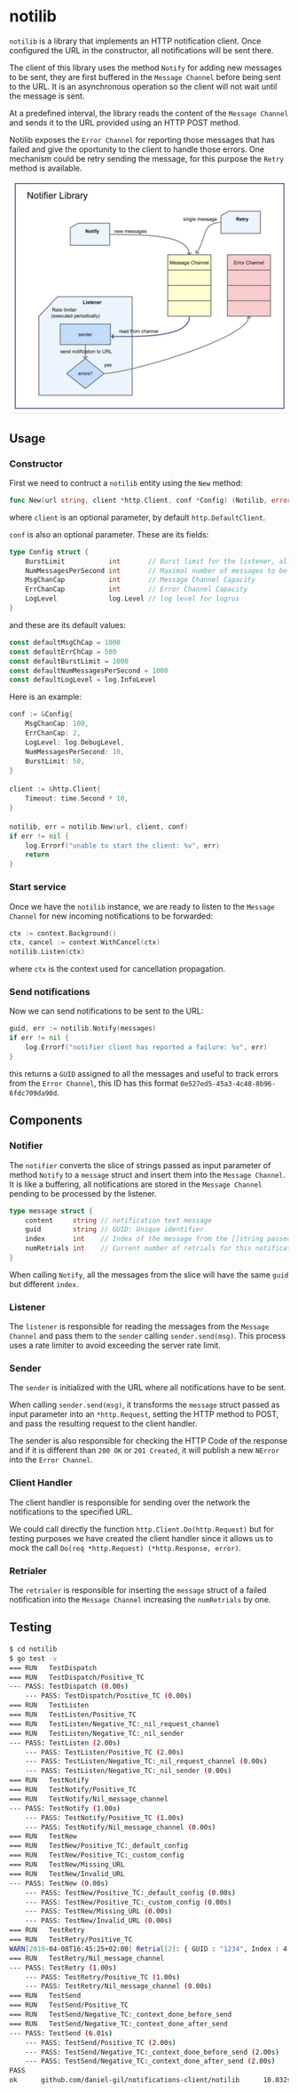 # notilib

`notilib` is a library that implements an HTTP notification client. Once configured the URL in the constructor, all notifications will be sent there.

The client of this library uses the method `Notify` for adding new messages to be sent, they are first buffered in the `Message Channel` before being sent to the URL. It is an asynchronous operation so the client will not wait until the message is sent.

At a predefined interval, the library reads the content of the `Message Channel` and sends it to the URL provided using an HTTP POST method.

Notilib exposes the `Error Channel` for reporting those messages that has failed and give the oportunity to the client to handle those errors. One mechanism could be retry sending the message, for this purpose the `Retry` method is available.

![Notifier diagram](../images/notilib.jpg)

## Usage

### Constructor

First we need to contruct a `notilib` entity using the `New` method:
```go
func New(url string, client *http.Client, conf *Config) (Notilib, error) 
```

where `client` is an optional parameter, by default `http.DefaultClient`.

`conf` is also an optional parameter. These are its fields:
```go
type Config struct {
	BurstLimit           int       // Burst limit for the listener, allowing to process several messages from the Message Channel per rate
	NumMessagesPerSecond int       // Maximal number of messages to be processed per second (it will be used to calculate the rate for the rate limiter)
	MsgChanCap           int       // Message Channel Capacity
	ErrChanCap           int       // Error Channel Capacity
	LogLevel             log.Level // log level for logrus
}
```

and these are its default values:
```go
const defaultMsgChCap = 1000
const defaultErrChCap = 500
const defaultBurstLimit = 1000
const defaultNumMessagesPerSecond = 1000
const defaultLogLevel = log.InfoLevel
```

Here is an example:
```go
conf := &Config{ 
    MsgChanCap: 100, 
    ErrChanCap: 2, 
    LogLevel: log.DebugLevel,
    NumMessagesPerSecond: 10,
    BurstLimit: 50, 
}

client := &http.Client{
    Timeout: time.Second * 10,
}

notilib, err = notilib.New(url, client, conf)
if err != nil {
    log.Errorf("unable to start the client: %v", err)
    return
}
```


### Start service

Once we have the `notilib` instance, we are ready to listen to the `Message Channel` for new incoming notifications to be forwarded:
```go
ctx := context.Background()
ctx, cancel := context.WithCancel(ctx)
notilib.Listen(ctx)
```
where `ctx` is the context used for cancellation propagation.

### Send notifications

Now we can send notifications to be sent to the URL:
```go
guid, err := notilib.Notify(messages)
if err != nil {
    log.Errorf("notifier client has reported a failure: %v", err)
}
```
this returns a `GUID` assigned to all the messages and useful to track errors from the `Error Channel`, this ID has this format `0e527ed5-45a3-4c48-8b96-6fdc709da90d`.

## Components

### Notifier
The `notifier` converts the slice of strings passed as input parameter of method `Notify` to a `message` struct and insert them into the `Message Channel`. It is like a buffering, all notifications are stored in the `Message Channel` pending to be processed by the listener.

```go
type message struct {
	content     string // notification text message
	guid        string // GUID: Unique identifier
	index       int    // Index of the message from the []string passed as parameter to the notilib.Notify method
	numRetrials int    // Current number of retrials for this notification
}
```
When calling `Notify`, all the messages from the slice will have the same `guid` but different `index`.

### Listener
The `listener` is responsible for reading the messages from the `Message Channel` and pass them to the `sender` calling `sender.send(msg)`. This process uses a rate limiter to avoid exceeding the server rate limit.

### Sender
The `sender` is initialized with the URL where all notifications have to be sent.

When calling `sender.send(msg)`, it transforms the `message` struct passed as input parameter into an `*http.Request`, setting the HTTP method to POST, and pass the resulting request to the client handler.

The sender is also responsible for checking the HTTP Code of the response and if it is different than `200 OK` or `201 Created`, it will publish a new `NError` into the `Error Channel`.


### Client Handler
The client handler is responsible for sending over the network the notifications to the specified URL. 

We could call directly the function `http.Client.Do(http.Request)` but for testing purposes we have created the client handler since it allows us to mock the call `Do(req *http.Request) (*http.Response, error)`.

### Retrialer
The `retrialer` is responsible for inserting the `message` struct of a failed notification into the `Message Channel` increasing the `numRetrials` by one.


## Testing

```bash
$ cd notilib
$ go test -v
=== RUN   TestDispatch
=== RUN   TestDispatch/Positive_TC
--- PASS: TestDispatch (0.00s)
    --- PASS: TestDispatch/Positive_TC (0.00s)
=== RUN   TestListen
=== RUN   TestListen/Positive_TC
=== RUN   TestListen/Negative_TC:_nil_request_channel
=== RUN   TestListen/Negative_TC:_nil_sender
--- PASS: TestListen (2.00s)
    --- PASS: TestListen/Positive_TC (2.00s)
    --- PASS: TestListen/Negative_TC:_nil_request_channel (0.00s)
    --- PASS: TestListen/Negative_TC:_nil_sender (0.00s)
=== RUN   TestNotify
=== RUN   TestNotify/Positive_TC
=== RUN   TestNotify/Nil_message_channel
--- PASS: TestNotify (1.00s)
    --- PASS: TestNotify/Positive_TC (1.00s)
    --- PASS: TestNotify/Nil_message_channel (0.00s)
=== RUN   TestNew
=== RUN   TestNew/Positive_TC:_default_config
=== RUN   TestNew/Positive_TC:_custom_config
=== RUN   TestNew/Missing_URL
=== RUN   TestNew/Invalid_URL
--- PASS: TestNew (0.00s)
    --- PASS: TestNew/Positive_TC:_default_config (0.00s)
    --- PASS: TestNew/Positive_TC:_custom_config (0.00s)
    --- PASS: TestNew/Missing_URL (0.00s)
    --- PASS: TestNew/Invalid_URL (0.00s)
=== RUN   TestRetry
=== RUN   TestRetry/Positive_TC
WARN[2019-04-08T16:45:25+02:00] Retrial[2]: { GUID : "1234", Index : 4, Content : "hello world" } 
=== RUN   TestRetry/Nil_message_channel
--- PASS: TestRetry (1.00s)
    --- PASS: TestRetry/Positive_TC (1.00s)
    --- PASS: TestRetry/Nil_message_channel (0.00s)
=== RUN   TestSend
=== RUN   TestSend/Positive_TC
=== RUN   TestSend/Negative_TC:_context_done_before_send
=== RUN   TestSend/Negative_TC:_context_done_after_send
--- PASS: TestSend (6.01s)
    --- PASS: TestSend/Positive_TC (2.00s)
    --- PASS: TestSend/Negative_TC:_context_done_before_send (2.00s)
    --- PASS: TestSend/Negative_TC:_context_done_after_send (2.00s)
PASS
ok      github.com/daniel-gil/notifications-client/notilib      10.032s 
```
